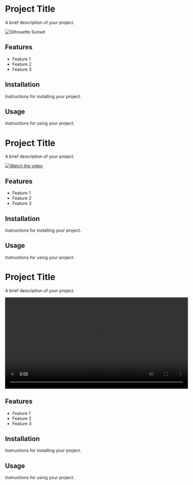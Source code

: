 # Project Title

A brief description of your project.

![Silhouette Sunset](https://th.bing.com/th/id/OIP.W20jjcKmgPFKK6y943ycOgHaHa?rs=1&pid=ImgDetMain)

## Features

- Feature 1
- Feature 2
- Feature 3

## Installation

Instructions for installing your project.

## Usage

Instructions for using your project.

# Project Title

A brief description of your project.

[![Watch the video](https://img.youtube.com/vi/YOUR_VIDEO_ID/maxresdefault.jpg)](https://youtu.be/W4zE0OWTZBU?si=GSKoiGxHYF7sYodi)

## Features

- Feature 1
- Feature 2
- Feature 3

## Installation

Instructions for installing your project.

## Usage

Instructions for using your project.


# Project Title

A brief description of your project.

<video width="600" controls>
  <source src="https://www.bing.com/videos/riverview/relatedvideo?&q=remix+icon&&mid=69C10F8D56BAD3F7705169C10F8D56BAD3F77051&&mcid=79C7BE77764E4F69970537CDBC3F01C0&FORM=VRDGAR" type="video/mp4">
  Your browser does not support the video tag.
</video>

## Features

- Feature 1
- Feature 2
- Feature 3

## Installation

Instructions for installing your project.

## Usage

Instructions for using your project.

